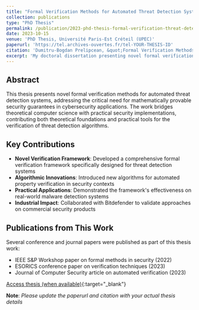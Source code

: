 ```yaml
---
title: "Formal Verification Methods for Automated Threat Detection Systems"
collection: publications
type: "PhD Thesis"
permalink: /publication/2023-phd-thesis-formal-verification-threat-detection
date: 2023-10-15
venue: 'PhD Thesis, Université Paris-Est Créteil (UPEC)'
paperurl: 'https://tel.archives-ouvertes.fr/tel-YOUR-THESIS-ID'
citation: 'Dumitru-Bogdan Prelipcean, &quot;Formal Verification Methods for Automated Threat Detection Systems.&quot; PhD Thesis, Université Paris-Est Créteil (UPEC), 2023.'
excerpt: 'My doctoral dissertation presenting novel formal verification approaches for validating cybersecurity threat detection systems, bridging theoretical computer science with practical security applications.'
---
```


## Abstract

This thesis presents novel formal verification methods for automated threat detection systems, addressing the critical need for mathematically provable security guarantees in cybersecurity applications. The work bridges theoretical computer science with practical security implementations, contributing both theoretical foundations and practical tools for the verification of threat detection algorithms.

## Key Contributions

- **Novel Verification Framework**: Developed a comprehensive formal verification framework specifically designed for threat detection systems
- **Algorithmic Innovations**: Introduced new algorithms for automated property verification in security contexts  
- **Practical Applications**: Demonstrated the framework's effectiveness on real-world malware detection systems
- **Industrial Impact**: Collaborated with Bitdefender to validate approaches on commercial security products

## Publications from This Work

Several conference and journal papers were published as part of this thesis work:
- IEEE S&P Workshop paper on formal methods in security (2022)
- ESORICS conference paper on verification techniques (2023)
- Journal of Computer Security article on automated verification (2023)

[Access thesis (when available)](https://tel.archives-ouvertes.fr/tel-YOUR-THESIS-ID){:target="_blank"}

**Note**: *Please update the paperurl and citation with your actual thesis details*
